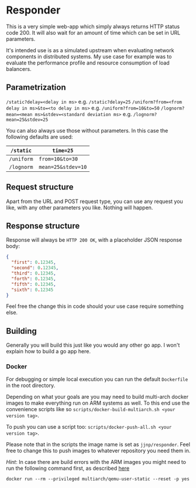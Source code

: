 # Responder
This is a very simple web-app which simply always returns HTTP status code 200.
It will also wait for an amount of time which can be set in URL parameters.

It's intended use is as a simulated upstream when evaluating network components in distributed systems.
My use case for example was to evaluate the performance profile and resource consumption of load balancers.

## Parametrization
`/static?delay=<delay in ms>` e.g. `/static?delay=25`
`/uniform?from=<from delay in ms>&to=<to delay in ms>` e.g. `/uniform?from=10&to=50`
`/lognorm?mean=<mean ms>&stdev=<standard deviation ms>` e.g. `/lognorm?mean=25&stdev=25`

You can also always use those without parameters. In this case the following defaults are used:

| `/static`  | `time=25`        |
|------------|------------------|
| `/uniform` | `from=10&to=30`  |
| `/lognorm` | `mean=25&stdev=10` |

## Request structure
Apart from the URL and POST request type, you can use any request you like, with any other parameters you like.
Nothing will happen.

## Response structure
Response will always be `HTTP 200 OK`, with a placeholder JSON response body:
```json
{
  "first": 0.12345,
  "second": 0.12345,
  "third": 0.12345,
  "forth": 0.12345,
  "fifth": 0.12345,
  "sixth": 0.12345
}
```

Feel free the change this in code should your use case require something else.
## Building
Generally you will build this just like you would any other go app.
I won't explain how to build a go app here.

### Docker
For debugging or simple local execution you can run the default `Dockerfile` in the root directory.

Depending on what your goals are you may need to build multi-arch docker images to make everything run on ARM systems as well.
To this end use the convenience scripts like so `scripts/docker-build-multiarch.sh <your version tag>`.

To push you can use a script too: `scripts/docker-push-all.sh <your version tag>`.

Please note that in the scripts the image name is set as `jjnp/responder`.
Feel free to change this to push images to whatever repository you need them in.

*Hint*: In case there are build errors with the ARM images you might need
to run the following command first, as described [here](https://github.com/multiarch/qemu-user-static)

`docker run --rm --privileged multiarch/qemu-user-static --reset -p yes`
